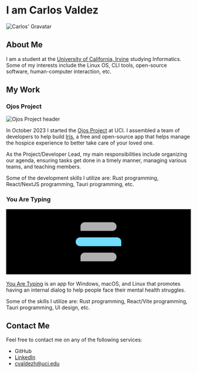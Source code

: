 # I am Carlos Valdez

![Carlos' Gravatar](https://gravatar.com/avatar/41bb2938e02bf5326eb6b82ec02d919ca97cf68b376c4c5769fbba4acc85a190?s=150)

## About Me

I am a student at the [University of California, Irvine](https://uci.edu/)
studying Informatics. Some of my interests include the Linux OS, CLI tools,
open-source software, human-computer interaction, etc.

## My Work

### Ojos Project

![Ojos Project header](https://ojosproject.org/images/header.png)

In October 2023 I started the [Ojos Project](https://ojosproject.org/) at UCI.
I assembled a team of developers to help build
[Iris](https://github.com/ojosproject/iris/), a free and open-source app that
helps manage the hospice experience to better take care of your loved one.

As the Project/Developer Lead, my main responsibilities include organizing our
agenda, ensuring tasks get done in a timely manner, managing various teams, and
teaching members.

Some of the development skills I utilize are: Rust programming, React/NextJS
programming, Tauri programming, etc.

### You Are Typing

![You Are Typing header](https://raw.githubusercontent.com/calejvaldez/YouAreTyping/main/.github/assets/header.png)

[You Are Typing](https://github.com/calejvaldez/YouAreTyping/) is an app for
Windows, macOS, and Linux that promotes having an internal dialog to help people
face their mental health struggles.

Some of the skills I utilize are: Rust programming, React/Vite programming,
Tauri programming, UI design, etc.

## Contact Me

Feel free to contact me on any of the following services:

* GitHub
* [LinkedIn](https://linkedin.com/in/calejvaldez/)
* [cvaldezh@uci.edu](mailto:cvaldezh@uci.edu)
